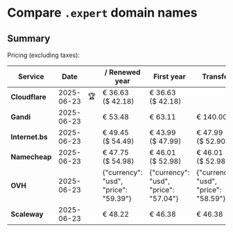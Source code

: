 # Compare `.expert` domain names

## Summary

Pricing (excluding taxes):

| Service | Date |  | / Renewed year | First year | Transfer | Restoration |
|--|--|--|--|--|--|--|
| **Cloudflare** | 2025-06-23 | 🏆 | € 36.63<br>($ 42.18) | € 36.63<br>($ 42.18) |  |  |
| **Gandi** | 2025-06-23 |  | € 53.48 | € 63.11 | € 140.00 | € 114.51 |
| **Internet.bs** | 2025-06-23 |  | € 49.45<br>($ 54.49) | € 43.99<br>($ 47.99) | € 47.99<br>($ 52.90) | € 98.69<br>($ 97.45) |
| **Namecheap** | 2025-06-23 |  | € 47.75<br>($ 54.98) | € 46.01<br>($ 52.98) | € 46.01<br>($ 52.98) |  |
| **OVH** | 2025-06-23 |  | {"currency": "usd", "price": "59.39"} | {"currency": "usd", "price": "57.04"} | {"currency": "usd", "price": "58.59"} |  |
| **Scaleway** | 2025-06-23 |  | € 48.22 | € 46.38 | € 46.38 | € 51.74 |
